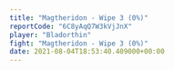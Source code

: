 ```yaml
---
title: "Magtheridon - Wipe 3 (0%)"
reportCode: "6C8yAqQ7W3kVjJnX"
player: "Bladorthin"
fight: "Magtheridon - Wipe 3 (0%)"
date: 2021-08-04T18:53:40.409000+00:00
---
```


